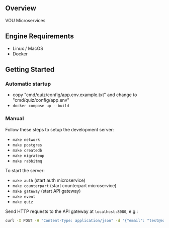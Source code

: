 ## Overview

VOU Microservices

## Engine Requirements

- Linux / MacOS
- Docker


## Getting Started

### Automatic startup
- copy "cmd/quiz/config/app.env.example.txt" and change to "cmd/quiz/config/app.env"
- `docker compose up --build`

### Manual

Follow these steps to setup the development server:

- `make network`
- `make postgres`
- `make createdb`
- `make migrateup`
- `make rabbitmq`

To start the server:

- `make auth` (start auth microservice)
- `make counterpart` (start counterpart microservice)
- `make gateway` (start API gateway)
- `make event`
- `make quiz`

Send HTTP requests to the API gateway at `localhost:8080`, e.g.:

```bash
curl -X POST -H "Content-Type: application/json" -d '{"email": "test@example.com", "password": "password"}' http://localhost:8080/api/v1/login_user
```
